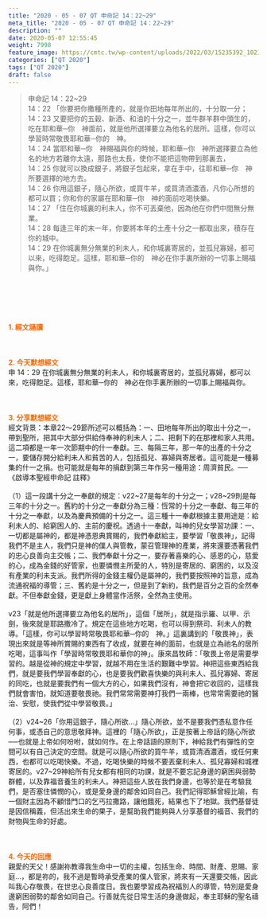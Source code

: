 ```yaml
---
title: "2020 - 05 - 07 QT 申命記 14：22~29"
meta_title: "2020 - 05 - 07 QT 申命記 14：22~29"
description: ""
date: 2020-05-07 12:55:45
weight: 7998
feature_image: https://cmtc.tw/wp-content/uploads/2022/03/15235392_10211799862337740_180693556567566654_o-1.webp
categories: ["QT 2020"]
tags: ["QT 2020"]
draft: false
---
```


<blockquote>申命記 14：22~29<br />
14：22 「你要把你撒種所產的，就是你田地每年所出的，十分取一分；<br />
14：23 又要把你的五穀、新酒、和油的十分之一，並牛群羊群中頭生的，吃在耶和華─你　神面前，就是他所選擇要立為他名的居所。這樣，你可以學習時常敬畏耶和華─你的　神。<br />
14：24 當耶和華─你　神賜福與你的時候，耶和華─你　神所選擇要立為他名的地方若離你太遠，那路也太長，使你不能把這物帶到那裏去，<br />
14：25 你就可以換成銀子，將銀子包起來，拿在手中，往耶和華─你　神所要選擇的地方去。<br />
14：26 你用這銀子，隨心所欲，或買牛羊，或買清酒濃酒，凡你心所想的都可以買；你和你的家屬在耶和華─你　神的面前吃喝快樂。<br />
14：27 「住在你城裏的利未人，你不可丟棄他，因為他在你們中間無分無業。<br />
14：28 每逢三年的末一年，你要將本年的土產十分之一都取出來，積存在你的城中。<br />
14：29 在你城裏無分無業的利未人，和你城裏寄居的，並孤兒寡婦，都可以來，吃得飽足。這樣，耶和華─你的　神必在你手裏所辦的一切事上賜福與你。」</blockquote><br />
&nbsp;<br />
<br />
&nbsp;<br />
<br />
<span style="color: #ff6600;"><strong>1. </strong><strong>經文誦讀</strong></span><br />
<br />
<span style="color: #ff6600;"><strong> </strong></span><br />
<br />
<span style="color: #ff6600;"><strong>2. 今天默想</strong><strong>經文<br />
</strong></span>申 14：29 在你城裏無分無業的利未人，和你城裏寄居的，並孤兒寡婦，都可以來，吃得飽足。這樣，耶和華─你的　神必在你手裏所辦的一切事上賜福與你。<br />
<br />
&nbsp;<br />
<br />
<span style="color: #ff6600;"><strong>3. 分享默想經文<br />
</strong></span>經文背景：本章22～29節所述可以概括為：一、田地每年所出的取出十分之一，帶到聖所，把其中大部分供給侍奉神的利未人；二、把剩下的在那裡和家人共用。這二項都是一年一次節期中的什一奉獻。三、每隔三年，那一年的出產的十分之一，要儲存開分給利未人和貧苦的人，包括孤兒、寡婦與寄居者。這可能是一種募集的什一之捐。也可能就是每年的捐獻到第三年作另一種用途：周濟貧民。──《啟導本聖經申命記 註釋》<br />
<br />
（1）這一段講十分之一奉獻的規定：v22~27是每年的十分之一；v28~29則是每三年的十分之一。舊約的十分之一奉獻分為三種：恆常的十分之一奉獻、每三年的十分之一奉獻，以及為慶典預備的十分之一。這三種十一奉獻根據主要用途是：給利未人的、給窮困人的、主前的慶祝。透過十一奉獻，叫神的兒女學習功課：一、一切都是屬神的，都是神憑恩典賞賜的，我們奉獻給主，要學習「敬畏神」，記得我們不是主人，我們只是神的僕人與管教，蒙召管理神的產業，將來還要憑著我們的忠心良善向主交帳；二、我們奉獻十分之一，要存著喜樂的心、感恩的心，慈愛的心，成為金錢的好管家，也要憐憫主所愛的人，特別是寄居的、窮困的，以及沒有產業的利未支派。我們所得的金錢主權仍是屬神的，我們要按照神的旨意，成為流通祝福的導管；三、舊約是十分之一，但是到了新約，我們是百分之百的全然奉獻。不但奉獻金錢，更是獻上身體當作活祭，全然為主使用。<br />
<br />
v23「就是他所選擇要立為他名的居所」，這個「居所」，就是指示羅、以甲、示劍，後來就是耶路撒冷了。規定在這些地方吃喝，也可以得到祭司、利未人的教導。「這樣，你可以學習時常敬畏耶和華─你的　神。」這裏講到的「敬畏神」，表現出來就是等神所賞賜的東西有了收成，就要在神的面前，也就是立為祂名的居所吃喝，這事叫作「學習時常敬畏耶和華你的神」。康來昌牧師：「敬畏上帝是需要學習的。越是從神的規定中學習，就越不用在生活的艱難中學習。神把這些東西給我們，就是要我們學習奉獻的心，也是要我們歡喜快樂的與利未人、孤兒寡婦、寄居的同吃，也就是要我們有一個大方的心，如果我們沒有，神會把它收回的，這樣我們就會害怕，就知道要敬畏祂。我們常常需要神打我們一兩棒，也常常需要祂的醫治、安慰，使我們從中學習敬畏。」<br />
<br />
（2）v24~26「你用這銀子，隨心所欲…」隨心所欲，並不是要我們憑私意作任何事，或憑自己的意思敬拜神。這裡的「隨心所欲」，正是按著上帝話的隨心所欲──也就是上帝如何吩咐，就如何作。在上帝話語的原則下，神給我們有彈性的空間可以有自己決定的空間。就是可以隨心所欲的買牛羊，或買清酒濃酒，或任何東西，也都可以吃喝快樂。不過，吃喝快樂的時候不要丟棄利未人、孤兒寡婦和城裡寄居的。v27~29神給所有兒女都有相同的功課，就是不要忘記身邊的窮困與弱勢群體，以及靠福音養生的利未人。神把這些人放在我們身邊，也等於是在考驗我們，是否塞住憐憫的心，或是愛身邊的鄰舍如同自己。我們記得耶穌曾經比喻，有一個財主因為不顧惜門口的乞丐拉撒路，讓他餓死，結果也下了地獄。我們基督徒是因信稱義，但活出來生命的果子，是幫助我們能夠與人分享基督的福音、我們的財物與生命的好處。<br />
<br />
&nbsp;<br />
<br />
<span style="color: #ff6600;"><strong>4. 今天的回應<br />
</strong></span>親愛的天父！感謝祢教導我生命中一切的主權，包括生命、時間、財產、恩賜、家庭…，都是祢的，我不過是暫時承受產業的僕人管家，將來有一天還要交帳，因此叫我心存敬畏，在世忠心良善度日。我也要學習成為祝福別人的導管，特別是愛身邊窮困弱勢的鄰舍如同自己。行善就先從日常生活的身邊做起，奉主耶穌的聖名禱告，阿們！<br />
<br />
&nbsp;
        